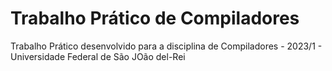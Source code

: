 # Trabalho Prático de Compiladores
Trabalho Prático desenvolvido para a disciplina de Compiladores - 2023/1 - Universidade Federal de São JOão del-Rei
